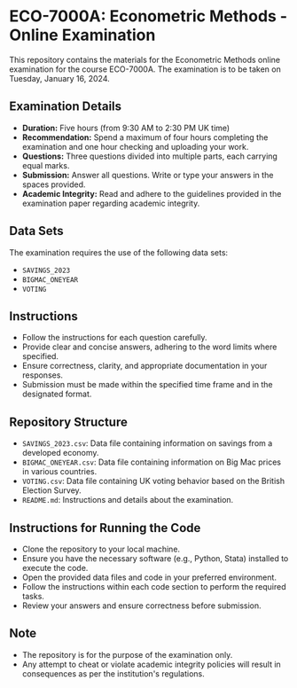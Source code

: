 # ECO-7000A: Econometric Methods - Online Examination

This repository contains the materials for the Econometric Methods online examination for the course ECO-7000A. The examination is to be taken on Tuesday, January 16, 2024.

## Examination Details
- **Duration:** Five hours (from 9:30 AM to 2:30 PM UK time)
- **Recommendation:** Spend a maximum of four hours completing the examination and one hour checking and uploading your work.
- **Questions:** Three questions divided into multiple parts, each carrying equal marks.
- **Submission:** Answer all questions. Write or type your answers in the spaces provided.
- **Academic Integrity:** Read and adhere to the guidelines provided in the examination paper regarding academic integrity.

## Data Sets
The examination requires the use of the following data sets:
- `SAVINGS_2023`
- `BIGMAC_ONEYEAR`
- `VOTING`

## Instructions
- Follow the instructions for each question carefully.
- Provide clear and concise answers, adhering to the word limits where specified.
- Ensure correctness, clarity, and appropriate documentation in your responses.
- Submission must be made within the specified time frame and in the designated format.

## Repository Structure
- `SAVINGS_2023.csv`: Data file containing information on savings from a developed economy.
- `BIGMAC_ONEYEAR.csv`: Data file containing information on Big Mac prices in various countries.
- `VOTING.csv`: Data file containing UK voting behavior based on the British Election Survey.
- `README.md`: Instructions and details about the examination.

## Instructions for Running the Code
- Clone the repository to your local machine.
- Ensure you have the necessary software (e.g., Python, Stata) installed to execute the code.
- Open the provided data files and code in your preferred environment.
- Follow the instructions within each code section to perform the required tasks.
- Review your answers and ensure correctness before submission.

## Note
- The repository is for the purpose of the examination only.
- Any attempt to cheat or violate academic integrity policies will result in consequences as per the institution's regulations.

